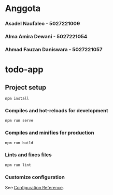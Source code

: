# Anggota

### Asadel Naufaleo - 5027221009
### Alma Amira Dewani - 5027221054
### Ahmad Fauzan Daniswara - 5027221057

# todo-app

## Project setup
```
npm install
```

### Compiles and hot-reloads for development
```
npm run serve
```

### Compiles and minifies for production
```
npm run build
```

### Lints and fixes files
```
npm run lint
```

### Customize configuration
See [Configuration Reference](https://cli.vuejs.org/config/).
